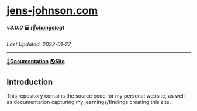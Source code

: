 # [jens-johnson.com](https://www.jens-johnson.com)
##### v3.0.0 💻 ([📜changelog](docs/changelog.md))

*Last Updated: 2022-01-27*

---

**[🔗Documentation](docs)** **[🌎Site](https://www.jens-johnson.com)**

## Introduction

This repository contains the source code for my personal website, as well as documentation capturing my learnings/findings creating this site.
